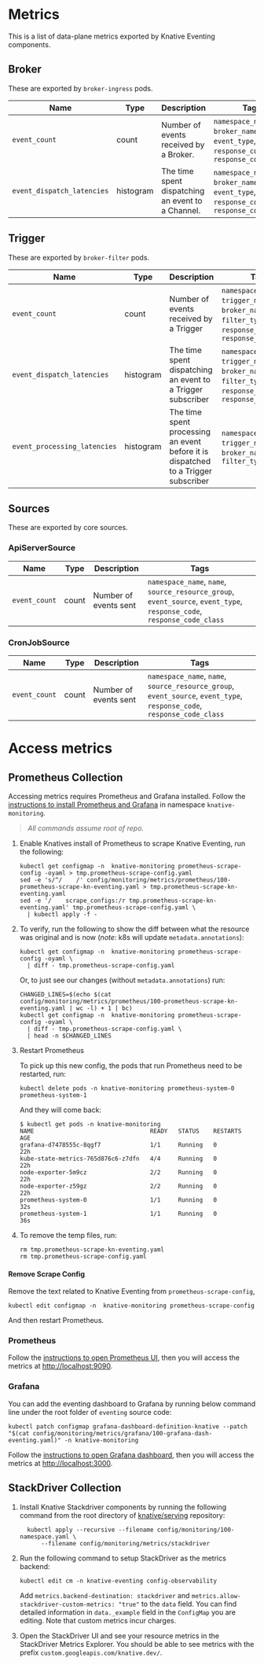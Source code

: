# Metrics

This is a list of data-plane metrics exported by Knative Eventing components.

## Broker

These are exported by `broker-ingress` pods.

| Name                       | Type      | Description                                       | Tags                                                                                  |
| -------------------------- | --------- | ------------------------------------------------- | ------------------------------------------------------------------------------------- |
| `event_count`              | count     | Number of events received by a Broker.            | `namespace_name`, `broker_name`, `event_type`, `response_code`, `response_code_class` |
| `event_dispatch_latencies` | histogram | The time spent dispatching an event to a Channel. | `namespace_name`, `broker_name`, `event_type`, `response_code`, `response_code_class` |

## Trigger

These are exported by `broker-filter` pods.

| Name                         | Type      | Description                                                                        | Tags                                                                                                   |
| ---------------------------- | --------- | ---------------------------------------------------------------------------------- | ------------------------------------------------------------------------------------------------------ |
| `event_count`                | count     | Number of events received by a Trigger                                             | `namespace_name`, `trigger_name`, `broker_name`, `filter_type`, `response_code`, `response_code_class` |
| `event_dispatch_latencies`   | histogram | The time spent dispatching an event to a Trigger subscriber                        | `namespace_name`, `trigger_name`, `broker_name`, `filter_type`, `response_code`, `response_code_class` |
| `event_processing_latencies` | histogram | The time spent processing an event before it is dispatched to a Trigger subscriber | `namespace_name`, `trigger_name`, `broker_name`, `filter_type`                                         |

## Sources

These are exported by core sources.

### ApiServerSource

| Name          | Type  | Description           | Tags                                                                                                                    |
| ------------- | ----- | --------------------- | ----------------------------------------------------------------------------------------------------------------------- |
| `event_count` | count | Number of events sent | `namespace_name`, `name`, `source_resource_group`, `event_source`, `event_type`, `response_code`, `response_code_class` |

### CronJobSource

| Name          | Type  | Description           | Tags                                                                                                                    |
| ------------- | ----- | --------------------- | ----------------------------------------------------------------------------------------------------------------------- |
| `event_count` | count | Number of events sent | `namespace_name`, `name`, `source_resource_group`, `event_source`, `event_type`, `response_code`, `response_code_class` |

# Access metrics

## Prometheus Collection

Accessing metrics requires Prometheus and Grafana installed. Follow the
[instructions to install Prometheus and Grafana](https://github.com/knative/docs/blob/master/docs/serving/installing-logging-metrics-traces.md)
in namespace `knative-monitoring`.

> _All commands assume root of repo._

1. Enable Knatives install of Prometheus to scrape Knative Eventing, run the
   following:

   ```shell
   kubectl get configmap -n  knative-monitoring prometheus-scrape-config -oyaml > tmp.prometheus-scrape-config.yaml
   sed -e 's/^/    /' config/monitoring/metrics/prometheus/100-prometheus-scrape-kn-eventing.yaml > tmp.prometheus-scrape-kn-eventing.yaml
   sed -e '/    scrape_configs:/r tmp.prometheus-scrape-kn-eventing.yaml' tmp.prometheus-scrape-config.yaml \
     | kubectl apply -f -
   ```

2. To verify, run the following to show the diff between what the resource was
   original and is now (_note_: k8s will update `metadata.annotations`):

   ```shell
   kubectl get configmap -n  knative-monitoring prometheus-scrape-config -oyaml \
     | diff - tmp.prometheus-scrape-config.yaml
   ```

   Or, to just see our changes (without `metadata.annotations`) run:

   ```shell
   CHANGED_LINES=$(echo $(cat config/monitoring/metrics/prometheus/100-prometheus-scrape-kn-eventing.yaml | wc -l) + 1 | bc)
   kubectl get configmap -n  knative-monitoring prometheus-scrape-config -oyaml \
     | diff - tmp.prometheus-scrape-config.yaml \
     | head -n $CHANGED_LINES
   ```

3. Restart Prometheus

   To pick up this new config, the pods that run Prometheus need to be
   restarted, run:

   ```shell
   kubectl delete pods -n knative-monitoring prometheus-system-0 prometheus-system-1
   ```

   And they will come back:

   ```shell
   $ kubectl get pods -n knative-monitoring
   NAME                                 READY   STATUS    RESTARTS   AGE
   grafana-d7478555c-8qgf7              1/1     Running   0          22h
   kube-state-metrics-765d876c6-z7dfn   4/4     Running   0          22h
   node-exporter-5m9cz                  2/2     Running   0          22h
   node-exporter-z59gz                  2/2     Running   0          22h
   prometheus-system-0                  1/1     Running   0          32s
   prometheus-system-1                  1/1     Running   0          36s
   ```

4. To remove the temp files, run:

   ```shell
   rm tmp.prometheus-scrape-kn-eventing.yaml
   rm tmp.prometheus-scrape-config.yaml
   ```

#### Remove Scrape Config

Remove the text related to Knative Eventing from `prometheus-scrape-config`,

```shell
kubectl edit configmap -n  knative-monitoring prometheus-scrape-config
```

And then restart Prometheus.

### Prometheus

Follow the
[instructions to open Prometheus UI](https://github.com/knative/docs/blob/master/docs/serving/accessing-metrics.md#prometheus),
then you will access the metrics at
[http://localhost:9090](http://localhost:9090).

### Grafana

You can add the eventing dashboard to Grafana by running below command line
under the root folder of `eventing` source code:

```
kubectl patch configmap grafana-dashboard-definition-knative --patch "$(cat config/monitoring/metrics/grafana/100-grafana-dash-eventing.yaml)" -n knative-monitoring
```

Follow the
[instructions to open Grafana dashboard](https://github.com/knative/docs/blob/master/docs/serving/accessing-metrics.md#grafana),
then you will access the metrics at
[http://localhost:3000](http://localhost:3000).

## StackDriver Collection

1.  Install Knative Stackdriver components by running the following command from
    the root directory of [knative/serving](https://github.com/knative/serving)
    repository:

    ```shell
      kubectl apply --recursive --filename config/monitoring/100-namespace.yaml \
          --filename config/monitoring/metrics/stackdriver
    ```

1.  Run the following command to setup StackDriver as the metrics backend:

    ```
    kubectl edit cm -n knative-eventing config-observability
    ```

    Add `metrics.backend-destination: stackdriver` and
    `metrics.allow-stackdriver-custom-metrics: "true"` to the `data` field. You
    can find detailed information in `data._example` field in the `ConfigMap`
    you are editing. Note that custom metrics incur charges.

1.  Open the StackDriver UI and see your resource metrics in the StackDriver
    Metrics Explorer. You should be able to see metrics with the prefix
    `custom.googleapis.com/knative.dev/`.
